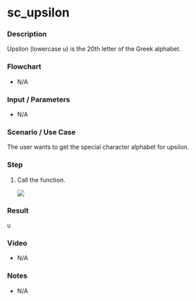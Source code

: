 ﻿# sc_upsilon

### Description

Upsilon (lowercase υ) is the 20th letter of the Greek alphabet.

### Flowchart

- N/A 

### Input / Parameters

- N/A

### Scenario / Use Case

The user wants to get the special character alphabet for upsilon.

### Step

1. Call the function.
    
    ![](../../../../document/function/SpecialCharacter/sc_upsilon1/sc_upsilon-step-1.png?raw=true)
 
### Result

 υ
 
### Video

- N/A

<!--[![Video](http://i.imgur.com/Ot5DWAW.png)](https://youtu.be/StTqXEQ2l-Y?t=35s)-->

### Notes

- N/A